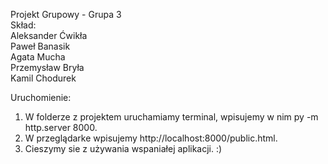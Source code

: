 Projekt Grupowy - Grupa 3 <br />
Skład: <br />
Aleksander Ćwikła <br />
Paweł Banasik <br />
Agata Mucha <br />
Przemysław Bryła <br />
Kamil Chodurek 

Uruchomienie:
1. W folderze z projektem uruchamiamy terminal, wpisujemy w nim py -m http.server 8000.
2. W przeglądarke wpisujemy http://localhost:8000/public.html.
3. Cieszymy sie z używania wspaniałej aplikacji. :)
